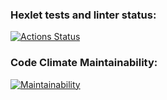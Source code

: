 ### Hexlet tests and linter status:
[![Actions Status](https://github.com/purkek1337/python-project-49/actions/workflows/hexlet-check.yml/badge.svg)](https://github.com/purkek1337/python-project-49/actions)
### Code Climate Maintainability:
[![Maintainability](https://api.codeclimate.com/v1/badges/36e02494123d4761fdbd/maintainability)](https://codeclimate.com/github/purkek1337/python-project-49/maintainability)
